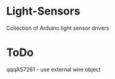 # Light-Sensors

Collection of Arduino light sensor drivers

# ToDo

qqqAS7261 - use external wire object
